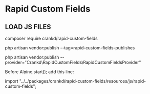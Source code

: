 # Rapid Custom Fields

## LOAD JS FILES

composer require crankd/rapid-custom-fields

php artisan vendor:publish --tag=rapid-custom-fields-publishes

php artisan vendor:publish --provider="Crankd\RapidCustomFields\RapidCustomFieldsProvider"

Before Alpine.start(); add this line:

import "../../packages/crankd/rapid-custom-fields/resources/js/rapid-custom-fields";

